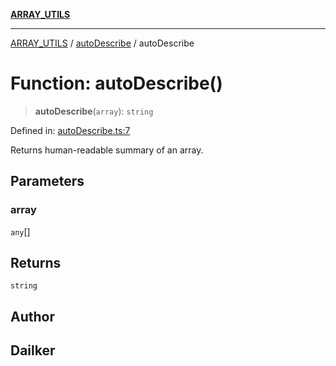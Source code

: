 [**ARRAY_UTILS**](../../README.md)

***

[ARRAY_UTILS](../../README.md) / [autoDescribe](../README.md) / autoDescribe

# Function: autoDescribe()

> **autoDescribe**(`array`): `string`

Defined in: [autoDescribe.ts:7](https://github.com/dailker/everyutil/blob/fd2dd910f5fc45d6a6fda4227f10403d6a5baee7/src/array/autoDescribe.ts#L7)

Returns human-readable summary of an array.

## Parameters

### array

`any`[]

## Returns

`string`

## Author

## Dailker
